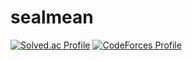 # sealmean
[![Solved.ac Profile](http://mazassumnida.wtf/api/v2/generate_badge?boj=sealmean)](https://solved.ac/sealmean/)
[![CodeForces Profile](https://cf.leed.at?id=sealmean)](https://codeforces.com/profile/sealmean)
